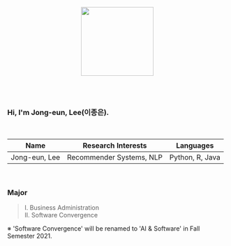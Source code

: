 <p align="center"><img src="https://user-images.githubusercontent.com/67620728/126331548-bd808c9b-22ba-42ea-8f79-2b4ffba9684f.PNG" width="166.2" height="158.4">  

<br/><br/>

### Hi, I'm Jong-eun, Lee(이종은).

<br/>
    
Name | Research Interests | Languages
--- | --- | ---
Jong-eun, Lee | Recommender Systems, NLP | Python, R, Java

<br/>

### Major
> Ⅰ. Business Administration  
> Ⅱ. Software Convergence  

※ 'Software Convergence' will be renamed to 'AI & Software' in Fall Semester 2021.
    
<br/>
